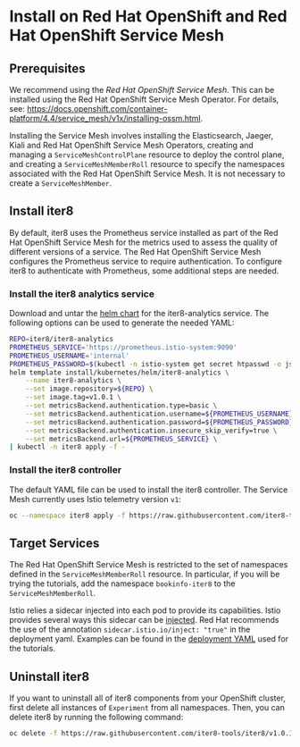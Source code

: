 # Install on Red Hat OpenShift and Red Hat OpenShift Service Mesh

## Prerequisites

We recommend using the _Red Hat OpenShift Service Mesh_. This can be installed using the Red Hat OpenShift Service Mesh Operator. For details, see: <https://docs.openshift.com/container-platform/4.4/service_mesh/v1x/installing-ossm.html>.

Installing the Service Mesh involves installing the Elasticsearch, Jaeger, Kiali and Red Hat OpenShift Service Mesh Operators, creating and managing a `ServiceMeshControlPlane` resource to deploy the control plane, and creating a `ServiceMeshMemberRoll` resource to specify the namespaces associated with the Red Hat OpenShift Service Mesh.  It is not necessary to create a `ServiceMeshMember`.

## Install iter8

By default, iter8 uses the Prometheus service installed as part of the Red Hat OpenShift Service Mesh for the metrics used to assess the quality of different versions of a service. The Red Hat OpenShift Service Mesh configures the Prometheus service to require authentication. To configure iter8 to authenticate with Prometheus, some additional steps are needed.

### Install the iter8 analytics service

Download and untar the [helm chart](https://github.com/iter8-tools/iter8-analytics/releases/download/v1.0.1/iter8-analytics.tgz) for the iter8-analytics service. The following options can be used to generate the needed YAML:

```bash
REPO=iter8/iter8-analytics
PROMETHEUS_SERVICE='https://prometheus.istio-system:9090'
PROMETHEUS_USERNAME='internal'
PROMETHEUS_PASSWORD=$(kubectl -n istio-system get secret htpasswd -o jsonpath='{.data.rawPassword}' | base64 --decode)
helm template install/kubernetes/helm/iter8-analytics \
    --name iter8-analytics \
    --set image.repository=${REPO} \
    --set image.tag=v1.0.1 \
    --set metricsBackend.authentication.type=basic \
    --set metricsBackend.authentication.username=${PROMETHEUS_USERNAME} \
    --set metricsBackend.authentication.password=${PROMETHEUS_PASSWORD} \
    --set metricsBackend.authentication.insecure_skip_verify=true \
    --set metricsBackend.url=${PROMETHEUS_SERVICE} \
| kubectl -n iter8 apply -f -
```

### Install the iter8 controller

The default YAML file can be used to install the iter8 controller. The Service Mesh currently uses Istio telemetry version `v1`:

```bash
oc --namespace iter8 apply -f https://raw.githubusercontent.com/iter8-tools/iter8/v1.0.1/install/iter8-controller.yaml
```

## Target Services

The Red Hat OpenShift Service Mesh is restricted to the set of namespaces defined in the `ServiceMeshMemberRoll` resource. In particular, if you will be trying the tutorials, add the namespace `bookinfo-iter8` to the `ServiceMeshMemberRoll`.

Istio relies a sidecar injected into each pod to provide its capabilities. Istio provides several ways this sidecar can be [injected](https://istio.io/docs/setup/additional-setup/sidecar-injection/). Red Hat recommends the use of the annotation `sidecar.istio.io/inject: "true"` in the deployment yaml. Examples can be found in the [deployment YAML](../tutorials/bookinfo-tutorial.yaml) used for the tutorials.

## Uninstall iter8

If you want to uninstall all of iter8 components from your OpenShift cluster, first delete all instances of `Experiment` from all namespaces. Then, you can delete iter8 by running the following command:

```bash
oc delete -f https://raw.githubusercontent.com/iter8-tools/iter8/v1.0.1/install/iter8-controller.yaml
```
